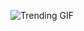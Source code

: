 
<!-- GIF_SECTION -->
![Trending GIF](https://media0.giphy.com/media/v1.Y2lkPThiYjIxNzcyeXhoYjlpMWk5d3FlbWkxcXZyeXB1Y3Z4dXc1aGtsMHA4bDBsNXU3MSZlcD12MV9naWZzX3NlYXJjaCZjdD1n/RClGu1eVAdt2dmXQKI/giphy.gif)
<!-- END_GIF_SECTION -->
